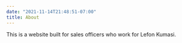 ```yaml
---
date: "2021-11-14T21:48:51-07:00"
title: About
---
```


This is a website built for sales officers who work for Lefon Kumasi.

